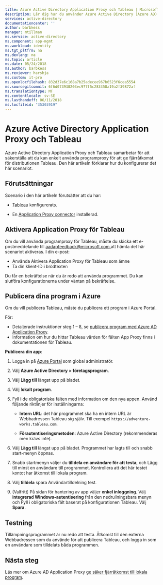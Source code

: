 ```yaml
---
title: Azure Active Directory Application Proxy och Tableau | Microsoft Docs
description: Lär dig hur du använder Azure Active Directory (Azure AD) Application Proxy för att ge fjärråtkomst för distributionen Tableau.  .
services: active-directory
documentationcenter: ''
author: barbkess
manager: mtillman
ms.service: active-directory
ms.component: app-mgmt
ms.workload: identity
ms.tgt_pltfrm: na
ms.devlang: na
ms.topic: article
ms.date: 05/24/2018
ms.author: barbkess
ms.reviewer: harshja
ms.custom: it-pro
ms.openlocfilehash: 832d37e6c168a7b25adecee967b6523f6cea5554
ms.sourcegitcommit: 6f6d073930203ec977f5c283358a19a2f39872af
ms.translationtype: MT
ms.contentlocale: sv-SE
ms.lasthandoff: 06/11/2018
ms.locfileid: "35303919"
---
```

# <a name="azure-active-directory-application-proxy-and-tableau"></a>Azure Active Directory Application Proxy och Tableau 

Azure Active Directory Application Proxy och Tableau samarbetar för att säkerställa att du kan enkelt använda programproxy för att ge fjärråtkomst för distributionen Tableau. Den här artikeln förklarar hur du konfigurerar det här scenariot.  

## <a name="prerequisites"></a>Förutsättningar 

Scenario i den här artikeln förutsätter att du har:

- [Tableau](https://onlinehelp.tableau.com/current/server/en-us/proxy.htm#azure) konfigurerats. 

- En [Application Proxy connector](application-proxy-enable.md) installerad. 

 

## <a name="enabling-application-proxy-for-tableau"></a>Aktivera Application Proxy för Tableau 

Om du vill använda programproxy för Tableau, måste du skicka ett e-postmeddelande till [ aadapfeedback@microsoft.com ](mailto:aadapfeedback@microsoft.com) att hämta det här scenariot aktiveras.
I din e-post:

-   Använda Aktivera Application Proxy för Tableau som ämne
-   Ta din klient-ID i brödtexten    

Du får en bekräftelse när du är redo att använda programmet. Du kan slutföra konfigurationerna under väntan på bekräftelse.


 

## <a name="publish-your-applications-in-azure"></a>Publicera dina program i Azure 

Om du vill publicera Tableau, måste du publicera ett program i Azure Portal.

För:

- Detaljerade instruktioner steg 1 – 8, se [publicera program med Azure AD Application Proxy](application-proxy-publish-azure-portal.md). 
- Information om hur du hittar Tableau värden för fälten App Proxy finns i dokumentationen för Tableau.  

**Publicera din app**: 


1. Logga in på [Azure Portal](https://portal.azure.com) som global administratör. 

2. Välj **Azure Active Directory > företagsprogram**. 

3. Välj **Lägg till** längst upp på bladet. 

4. Välj **lokalt program**. 

5. Fyll i de obligatoriska fälten med information om den nya appen. Använd följande riktlinjer för inställningarna: 

    - **Intern URL**: det här programmet ska ha en intern URL är Webbadressen Tableau sig själv. Till exempel `https://adventure-works.tableau.com`. 

    - **Förautentiseringsmetoden**: Azure Active Directory (rekommenderas men krävs inte). 

6. Välj **Lägg till** längst upp på bladet. Programmet har lagts till och snabb start-menyn öppnas. 

7. Snabb startmenyn väljer du **tilldela en användare för att testa**, och Lägg till minst en användare till programmet. Kontrollera att det här testet kontot har åtkomst till lokala program. 

8. Välj **tilldela** spara Användartilldelning test. 

9. (Valfritt) På sidan för hantering av app väljer **enkel inloggning**. Välj **integrerad Windows-autentisering** från den nedrullningsbara menyn och Fyll i obligatoriska fält baserat på konfigurationen Tableau. Välj **Spara**. 

 

## <a name="testing"></a>Testning 

Tillämpningsprogrammet är nu redo att testa. Åtkomst till den externa Webbadressen som du använde för att publicera Tableau, och logga in som en användare som tilldelats båda programmen.



## <a name="next-steps"></a>Nästa steg

Läs mer om Azure AD Application Proxy [ge säker fjärråtkomst till lokala program](application-proxy.md).

